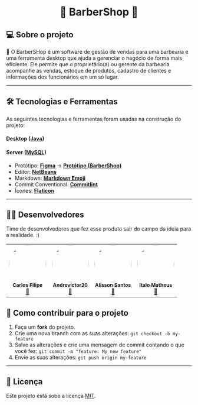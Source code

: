 <h1 align="center"> 
	💇 BarberShop 💇
</h1>

## 💻 Sobre o projeto

💇 O BarberSHop é um software de gestão de vendas para uma barbearia e uma ferramenta desktop que ajuda a gerenciar o negócio de forma mais eficiente. Ele permite que o proprietário(a) ou gerente da barbearia acompanhe as vendas, estoque de produtos, cadastro de clientes e informações dos funcionários em um só lugar.

---

## 🛠 Tecnologias e Ferramentas

As seguintes tecnologias e ferramentas foram usadas na construção do projeto:

#### **Desktop**  ([Java](https://www.java.com/en/))

#### **Server**  ([MySQL](https://www.mysql.com/))

-   Protótipo:  **[Figma](https://www.figma.com/)**  →  **[Protótipo (BarberShop)](https://www.figma.com/file/zlGBqAcsUGgK89rKkk0Fb9/BarberShop?type=design&node-id=0%3A1&t=PEahppgUBSioEVBc-1)**
-   Editor:  **[NetBeans](https://netbeans.apache.org/)**
-   Markdown: **[Markdown Emoji](https://gist.github.com/rxaviers/7360908)**
-   Commit Conventional:  **[Commitlint](https://github.com/conventional-changelog/commitlint)**
-   Ícones:  **[Flaticon](https://www.flaticon.com/)**


---

## 👨‍💻 Desenvolvedores

Time de desenvolvedores que fez esse produto sair do campo da ideia para a realidade. :)

<table>
  <tr>
  <td align="center"><a href="https://github.com/carlozfilipe"><img style="border-radius: 50%;" src="https://avatars.githubusercontent.com/u/26774549?v=4" width="100px;" alt=""/><br /><sub><b>Carlos Filipe
</b></sub></a><br /><a href="https://rocketseat.com.br/" title="Rocketseat">🚀</a></td>
    <td align="center"><a href="https://github.com/ItaloMatheus10"><img style="border-radius: 50%;" src="https://avatars.githubusercontent.com/u/130625413?v=4" width="100px;" alt=""/><br /><sub><b>Andrevictor20
</b></sub></a><br /><a href="https://rocketseat.com.br/" title="Rocketseat">🚀</a></td>
    <td align="center"><a href="V"><img style="border-radius: 50%;" src="https://avatars.githubusercontent.com/u/114629624?v=4" width="100px;" alt=""/><br /><sub><b>Alisson Santos
</b></sub></a><br /><a href="https://rocketseat.com.br/" title="Rocketseat">🚀</a></td>
    <td align="center"><a href="https://github.com/ItaloMatheus10"><img style="border-radius: 50%;" src="https://avatars.githubusercontent.com/u/130625413?v=4" width="100px;" alt=""/><br /><sub><b>Italo Matheus
</b></sub></a><br /><a href="https://rocketseat.com.br/" title="Rocketseat">🚀</a></td>
  </tr>
</table>

## 💪 Como contribuir para o projeto

1. Faça um **fork** do projeto.
2. Crie uma nova branch com as suas alterações: `git checkout -b my-feature`
3. Salve as alterações e crie uma mensagem de commit contando o que você fez: `git commit -m "feature: My new feature"`
4. Envie as suas alterações: `git push origin my-feature`

---

## 📝 Licença

Este projeto está sobe a licença [MIT](./LICENSE).
